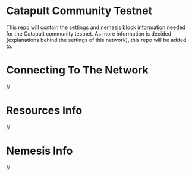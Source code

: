 # Catapult Community Testnet
This repo will contain the settings and nemesis block information needed for the Catapult community testnet. As more information is decided (explanations behind the settings of this network), this repo will be added to. 

# Connecting To The Network

 // 
# Resources Info

 // 

# Nemesis Info

//
